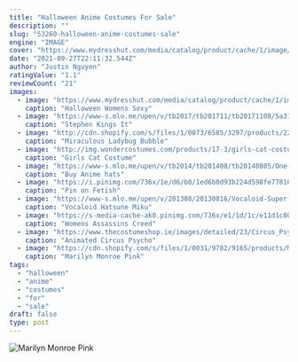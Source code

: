 ```yaml
---
title: "Halloween Anime Costumes For Sale"
description: ""
slug: "53260-halloween-anime-costumes-sale"
engine: "IMAGE"
cover: "https://www.mydresshut.com/media/catalog/product/cache/1/image/9df78eab33525d08d6e5fb8d27136e95/5/1/51ktsOYMRsL._UL1500__1.jpg"
date: "2021-09-27T22:11:32.544Z"
author: "Justin Nguyen"
ratingValue: "1.1"
reviewCount: "21"
images:
  - image: "https://www.mydresshut.com/media/catalog/product/cache/1/image/9df78eab33525d08d6e5fb8d27136e95/5/1/51ktsOYMRsL._UL1500__1.jpg"
    caption: "Halloween Womens Sexy"
  - image: "https://www-s.mlo.me/upen/v/tb2017/tb201711/tb20171108/5a31f033-aacf-4b3e-9778-c928fb959be6.jpg"
    caption: "Stephen Kings It"
  - image: "http://cdn.shopify.com/s/files/1/0073/6585/3297/products/2207d9d5487379ea2f0158646fee8a63_1200x1200.jpg?v=1571751115"
    caption: "Miraculous Ladybug Bubble"
  - image: "http://img.wondercostumes.com/products/17-3/girls-cat-costume.jpg"
    caption: "Girls Cat Costume"
  - image: "https://www-s.mlo.me/upen/v/tb2014/tb201408/tb20140805/One-Piece-Luffy-Cosplay-Straw-Hat-Monkey-D-Luffy-Cosplay-Straw-Hat-2-Years-Later-475075-0.jpg"
    caption: "Buy Anime hats"
  - image: "https://i.pinimg.com/736x/1e/d6/b0/1ed6b0d93b224d598fe77816b5926e5d.jpg"
    caption: "Pin on Fetish"
  - image: "https://www-s.mlo.me/upen/v/201308/20130816/Vocaloid-Super-alloy-Hatsune-Miku-Anime-Cosplay-Costume-152640-572956.jpg"
    caption: "Vocaloid Hatsune Miku"
  - image: "https://s-media-cache-ak0.pinimg.com/736x/e1/1d/1c/e11d1c8046d69903125f29b64aa584ab.jpg"
    caption: "Womens Assassins Creed"
  - image: "https://www.thecostumeshop.ie/images/detailed/23/Circus_Psycho_Zombie_Clown_Animated_Figure.jpg"
    caption: "Animated Circus Psycho"
  - image: "https://cdn.shopify.com/s/files/1/0031/9782/9165/products/Marilyn_Monroe_Pink_Dress_Costume_Halloween_Gown_Costume_for_Women_2_1200x1200.jpg?v=1563937457"
    caption: "Marilyn Monroe Pink"
tags:
  - "halloween"
  - "anime"
  - "costumes"
  - "for"
  - "sale"
draft: false
type: post
---
```



![Marilyn Monroe Pink](https://cdn.shopify.com/s/files/1/0031/9782/9165/products/Marilyn_Monroe_Pink_Dress_Costume_Halloween_Gown_Costume_for_Women_2_1200x1200.jpg?v=1563937457 "Marilyn Monroe Pink")


<!--inArticleAds-->

<!--galleryOne-->


<!--inArticleAds-->

<!--galleryTwo-->


<!--galleryThree-->

